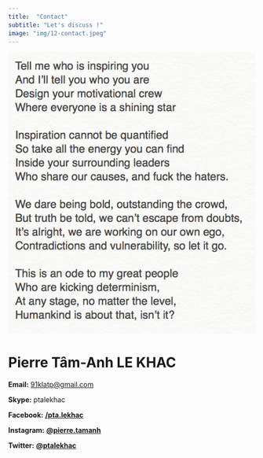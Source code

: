 ```yaml
---
title:  "Contact"
subtitle: "Let's discuss !"
image: "img/12-contact.jpeg"
---
```



![Alt text pour l'image](img/contact-1.jpg)


# Pierre Tâm-Anh LE KHAC
 

__Email:__ 91klatp@gmail.com

__Skype:__ ptalekhac
 
__Facebook:__ __[/pta.lekhac](https://www.facebook.com/pta.lekhac)__ 

__Instagram:__ __[@pierre.tamanh](https://www.instagram.com/pierre.tamanh/)__ 

__Twitter:__ __[@ptalekhac](https://twitter.com/ptalekhac)__ 
